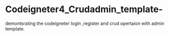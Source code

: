 # Codeigneter4_Crudadmin_template-
demontsrating the codeigneter login ,register and crud opertaion with admin template.
